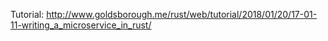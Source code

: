 Tutorial:
http://www.goldsborough.me/rust/web/tutorial/2018/01/20/17-01-11-writing_a_microservice_in_rust/
